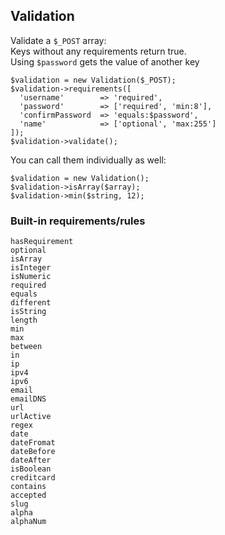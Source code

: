 ## Validation

Validate a `$_POST` array:  
Keys without any requirements return true.  
Using `$password` gets the value of another key  
```
$validation = new Validation($_POST);
$validation->requirements([
  'username'        => 'required',
  'password'        => ['required', 'min:8'],
  'confirmPassword  => 'equals:$password',
  'name'            => ['optional', 'max:255']
]);
$validation->validate();
```
  
  You can call them individually as well:
  ```
  $validation = new Validation();
  $validation->isArray($array);
  $validation->min($string, 12);
  ```

### Built-in requirements/rules

`hasRequirement`  
`optional`  
`isArray`  
`isInteger`  
`isNumeric`  
`required`  
`equals`  
`different`    
`isString`  
`length`  
`min`  
`max`  
`between`  
`in`  
`ip`  
`ipv4`  
`ipv6`  
`email`  
`emailDNS`  
`url`  
`urlActive`  
`regex`  
`date`  
`dateFromat`  
`dateBefore`  
`dateAfter`  
`isBoolean`  
`creditcard`  
`contains`  
`accepted`  
`slug`  
`alpha`  
`alphaNum`
